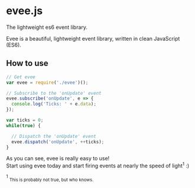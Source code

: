# evee.js
The lightweight es6 event library.

Evee is a beautiful, lightweight event library, written in clean JavaScript (ES6).

## How to use
```js
// Get evee
var evee = require('./evee')();

// Subscribe to the 'onUpdate' event
evee.subscribe('onUpdate', e => {
  console.log('Ticks: ' + e.data);
});

var ticks = 0;
while(true) {

  // Dispatch the 'onUpdate' event
  evee.dispatch('onUpdate', ++ticks);
}
```

As you can see, evee is really easy to use!   
Start using evee today and start firing events at nearly the speed of light<sup>1</sup> :)


<sup>1</sup> <sub>This is probably not true, but who knows.</sub>
